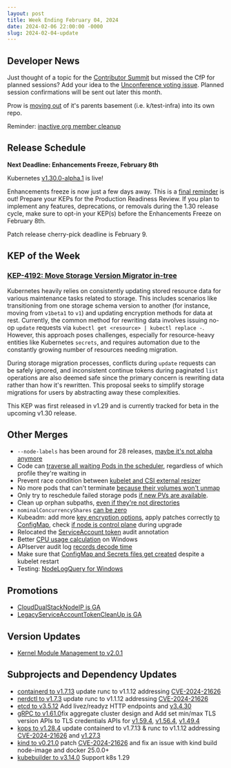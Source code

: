 ```yaml
---
layout: post
title: Week Ending February 04, 2024
date: 2024-02-06 22:00:00 -0000
slug: 2024-02-04-update
---
```


## Developer News

Just thought of a topic for the [Contributor Summit](https://www.kubernetes.dev/events/2024/kcseu) but missed the CfP for planned sessions? Add your idea to the [Unconference voting issue](https://github.com/kubernetes/community/issues/7692).  Planned session confirmations will be sent out later this month.

Prow is [moving out](https://docs.google.com/document/d/1f-2qcUD1K3xRV2FXJSf5G0aAMbALq709O9ZwYKKj0QM/edit) of it's parents basement (i.e. k/test-infra) into its own repo.

Reminder: [inactive org member cleanup](https://groups.google.com/a/kubernetes.io/g/dev/c/Psiy9Iw-xCY)

## Release Schedule

**Next Deadline: Enhancements Freeze, February 8th**

Kubernetes [v1.30.0-alpha.1](https://groups.google.com/a/kubernetes.io/g/dev/c/W1hXeB8woH4) is live!

Enhancements freeze is now just a few days away. This is a [final reminder](https://groups.google.com/a/kubernetes.io/g/dev/c/ULPSYjZ3E5c) is out! Prepare your KEPs for the Production Readiness Review. If you plan to implement any features, deprecations, or removals during the 1.30 release cycle, make sure to opt-in your KEP(s) before the Enhancements Freeze on February 8th.

Patch release cherry-pick deadline is February 9.

## KEP of the Week

### [KEP-4192: Move Storage Version Migrator in-tree](https://github.com/kubernetes/enhancements/tree/master/keps/sig-api-machinery/4192-svm-in-tree)

Kubernetes heavily relies on consistently updating stored resource data for various maintenance tasks related to storage. This includes scenarios like transitioning from one storage schema version to another (for instance, moving from `v1beta1` to `v1`) and updating encryption methods for data at rest. Currently, the common method for rewriting data involves issuing no-op `update` requests via `kubectl get <resource> | kubectl replace -`. However, this approach poses challenges, especially for resource-heavy entities like Kubernetes `secrets`, and requires automation due to the constantly growing number of resources needing migration.

During storage migration processes, conflicts during `update` requests can be safely ignored, and inconsistent continue tokens during paginated `list` operations are also deemed safe since the primary concern is rewriting data rather than how it's rewritten. This proposal seeks to simplify storage migrations for users by abstracting away these complexities.

This KEP was first released in v1.29 and is currently tracked for beta in the upcoming v1.30 release.

## Other Merges

* `--node-labels` has been around for 28 releases, [maybe it's not alpha anymore](https://github.com/kubernetes/kubernetes/pull/123061)
* Code can [traverse all waiting Pods in the scheduler](https://github.com/kubernetes/kubernetes/pull/122946), regardless of which profile they're waiting in
* Prevent race condition between [kubelet and CSI external resizer](https://github.com/kubernetes/kubernetes/pull/123055)
* No more pods that can't terminate [because their volumes won't unmap](https://github.com/kubernetes/kubernetes/pull/123032)
* Only try to reschedule failed storage pods [if new PVs are available](https://github.com/kubernetes/kubernetes/pull/121952).
* Clean up orphan subpaths, [even if they're not directories](https://github.com/kubernetes/kubernetes/pull/123052)
* `nominalConcurrencyShares` [can be zero](https://github.com/kubernetes/kubernetes/pull/123001)
* Kubeadm: add more [key encryption options](https://github.com/kubernetes/kubernetes/pull/123054), apply patches correctly [to ConfigMap](https://github.com/kubernetes/kubernetes/pull/123093), check [if node is control plane](https://github.com/kubernetes/kubernetes/pull/123077) during upgrade
* Relocated the [ServiceAccount token](https://github.com/kubernetes/kubernetes/pull/123098) audit annotation
* Better [CPU usage calculation](https://github.com/kubernetes/kubernetes/pull/122999) on Windows
* APIserver audit log [records decode time](https://github.com/kubernetes/kubernetes/pull/121512)
* Make sure that [ConfigMap and Secrets files get created](https://github.com/kubernetes/kubernetes/pull/122807) despite a kubelet restart
* Testing: [NodeLogQuery for Windows](https://github.com/kubernetes/kubernetes/pull/122594)

## Promotions

* [CloudDualStackNodeIP is GA](https://github.com/kubernetes/kubernetes/pull/123134)
* [LegacyServiceAccountTokenCleanUp is GA](https://github.com/kubernetes/kubernetes/pull/122635)

## Version Updates

* [Kernel Module Management to v2.0.1](https://github.com/kubernetes-sigs/kernel-module-management/releases/tag/v2.0.1)

## Subprojects and Dependency Updates

* [containerd to v1.7.13](https://github.com/containerd/containerd/releases/tag/v1.7.13) update runc to v1.1.12 addressing [CVE-2024-21626](https://github.com/advisories/GHSA-xr7r-f8xq-vfvv)
* [nerdctl to v1.7.3](https://github.com/containerd/nerdctl/releases/tag/v1.7.3) update runc to v1.1.12 addressing [CVE-2024-21626](https://github.com/advisories/GHSA-xr7r-f8xq-vfvv)
* [etcd to v3.5.12](https://github.com/etcd-io/etcd/releases/tag/v3.5.12) Add livez/readyz HTTP endpoints and [v3.4.30](https://github.com/etcd-io/etcd/releases/tag/v3.4.30)
* [gRPC to v1.61.0](https://github.com/grpc/grpc/releases/tag/v1.61.0)fix aggregate cluster design and  Add set min/max TLS version APIs to TLS credentials APIs for [v1.59.4](https://github.com/grpc/grpc/releases/tag/v1.59.4), [v1.56.4](https://github.com/grpc/grpc/releases/tag/v1.56.4), [v1.49.4](https://github.com/grpc/grpc/releases/tag/v1.49.4)
* [kops to v1.28.4](https://github.com/kubernetes/kops/releases/tag/v1.28.4) update containerd to v1.7.13 & runc to v1.1.12 addressing [CVE-2024-21626](https://github.com/advisories/GHSA-xr7r-f8xq-vfvv) and [v1.27.3](https://github.com/kubernetes/kops/releases/tag/v1.27.3)
* [kind to v0.21.0](https://github.com/kubernetes-sigs/kind/releases/tag/v0.21.0) patch [CVE-2024-21626](https://github.com/advisories/GHSA-xr7r-f8xq-vfvv) and fix an issue with kind build node-image and docker 25.0.0+
* [kubebuilder to v3.14.0](https://github.com/kubernetes-sigs/kubebuilder/releases/tag/v3.14.0) Support k8s 1.29
